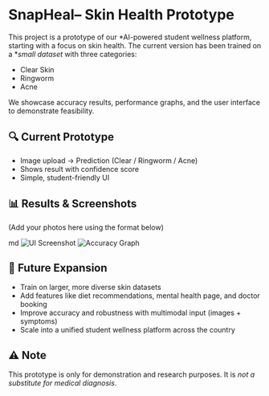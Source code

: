 # SnapHeal– Skin Health Prototype

This project is a prototype of our *AI-powered student wellness platform, starting with a focus on skin health. The current version has been trained on a **small dataset* with three categories:

* Clear Skin
* Ringworm
* Acne

We showcase accuracy results, performance graphs, and the user interface to demonstrate feasibility.

## 🔍 Current Prototype

* Image upload → Prediction (Clear / Ringworm / Acne)
* Shows result with confidence score
* Simple, student-friendly UI

## 📊 Results & Screenshots

(Add your photos here using the format below)

md
![UI Screenshot](images/ui.png)
![Accuracy Graph](images/accuracy.png)


## 🌱 Future Expansion

* Train on larger, more diverse skin datasets
* Add features like diet recommendations, mental health page, and doctor booking
* Improve accuracy and robustness with multimodal input (images + symptoms)
* Scale into a unified student wellness platform across the country

## ⚠ Note

This prototype is only for demonstration and research purposes. It is *not a substitute for medical diagnosis*.
